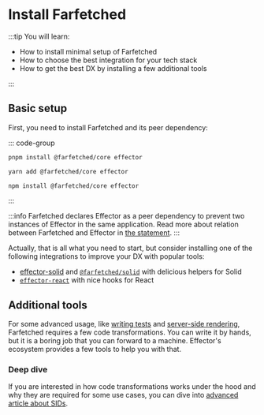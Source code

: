 # Install Farfetched

:::tip You will learn:

- How to install minimal setup of Farfetched
- How to choose the best integration for your tech stack
- How to get the best DX by installing a few additional tools

:::

## Basic setup

First, you need to install Farfetched and its peer dependency:

::: code-group

```sh [pnpm]
pnpm install @farfetched/core effector
```

```sh [yarn]
yarn add @farfetched/core effector
```

```sh [npm]
npm install @farfetched/core effector
```

:::

:::info
Farfetched declares Effector as a peer dependency to prevent two instances of Effector in the same application. Read more about relation between Farfetched and Effector in [the statement](/statements/effector).
:::

Actually, that is all what you need to start, but consider installing one of the following integrations to improve your DX with popular tools:

- [effector-solid](https://effector.dev/docs/api/effector-solid/) and [`@farfetched/solid`](/api/ui/solid) with delicious helpers for Solid
- [`effector-react`](https://effector.dev/docs/api/effector-react/) with nice hooks for React

## Additional tools

For some advanced usage, like [writing tests](/recipes/testing) and [server-side rendering](/recipes/ssr), Farfetched requires a few code transformations. You can write it by hands, but it is a boring job that you can forward to a machine. Effector's ecosystem provides a few tools to help you with that.

<!--@include: ../shared/sids_plugins.md-->

### Deep dive

If you are interested in how code transformations works under the hood and why they are required for some use cases, you can dive into [advanced article about SIDs](/recipes/sids).
